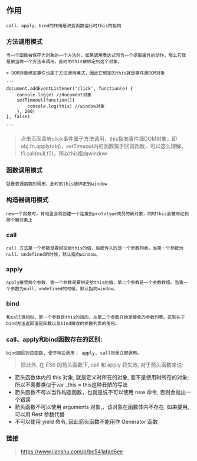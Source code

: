 ## 作用

    call、apply、bind的作用是改变函数运行时this的指向

### 方法调用模式

    当一个函数被保存为对象的一个方法时，如果调用表达式包含一个提取属性的动作，那么它就  是被当做一个方法来调用，此时的this被绑定到这个对象。

    > DOM对象绑定事件也属于方法调用模式，因此它绑定的this就是事件源DOM对象

    ```
    document.addEventListener('click', function(e) {
        console.log(e) //document对象
        setTimeout(function(){
            console.log(this) //window对象
        }, 200)
    }, false)

    ```

> 点击页面监听click事件属于方法调用，this指向事件源DOM对象，即obj.fn.apply(obj)，setTimeout内的函数属于回调函数，可以这么理解，f1.call(null,f2)，所以this指向window

### 函数调用模式

    就是普通函数的调用，此时的this被绑定到window 

### 构造器调用模式

    new一个函数时，背地里会将创建一个连接到prototype成员的新对象，同时this会被绑定到那个新对象上

### call 

    call 方法第一个参数是要绑定给this的值，后面传入的是一个参数列表。当第一个参数为null、undefined的时候，默认指向window。

### apply

    apply接受两个参数，第一个参数是要绑定给this的值，第二个参数是一个参数数组。当第一个参数为null、undefined的时候，默认指向window。

### bind 

    和call很相似，第一个参数是this的指向，从第二个参数开始是接收的参数列表。区别在于bind方法返回值是函数以及bind接收的参数列表的使用。

### call、apply和bind函数存在的区别:

    bind返回对应函数, 便于稍后调用； apply, call则是立即调用。

> 除此外, 在 ES6 的箭头函数下, call 和 apply 将失效, 对于箭头函数来说:

  * 箭头函数体内的 this 对象, 就是定义时所在的对象, 而不是使用时所在的对象;所以不需要类似于var _this =  this这种丑陋的写法
  * 箭头函数不可以当作构造函数，也就是说不可以使用 new 命令, 否则会抛出一个错误
  * 箭头函数不可以使用 arguments 对象,，该对象在函数体内不存在. 如果要用, 可以用 Rest 参数代替
  * 不可以使用 yield 命令, 因此箭头函数不能用作 Generator 函数
  
### 链接

> https://www.jianshu.com/p/bc541afad6ee